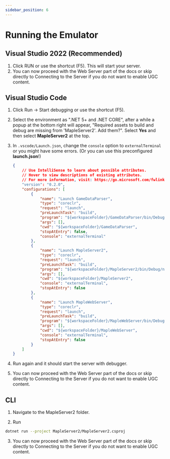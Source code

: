 ```yaml
---
sidebar_position: 6
---
```


# Running the Emulator

## Visual Studio 2022 (Recommended)

1. Click RUN or use the shortcut (F5). This will start your server.
2. You can now proceed with the Web Server part of the docs or skip directly to Connecting to the Server if you do not want to enable UGC content.

## Visual Studio Code

1. Click Run -> Start debugging or use the shortcut (F5).

2. Select the environment as ".NET 5+ and .NET CORE", after a while a popup at the bottom right will appear, "Required assets to build and debug are missing from 'MapleServer2'. Add them?". Select **Yes** and then select **MapleServer2** at the top.

3. In `.vscode/Launch.json`, change the `console` option to `externalTerminal` or you might have some errors. (Or you can use this preconfigured **launch.json**!)

    ```json
    {
        // Use IntelliSense to learn about possible attributes.
        // Hover to view descriptions of existing attributes.
        // For more information, visit: https://go.microsoft.com/fwlink/?linkid=830387
        "version": "0.2.0",
        "configurations": [
            {
                "name": "Launch GameDataParser",
                "type": "coreclr",
                "request": "launch",
                "preLaunchTask": "build",
                "program": "${workspaceFolder}/GameDataParser/bin/Debug/net6.0/GameDataParser.dll",
                "args": [],
                "cwd": "${workspaceFolder}/GameDataParser",
                "stopAtEntry": false,
                "console": "externalTerminal"
            },
            {
                "name": "Launch MapleServer2",
                "type": "coreclr",
                "request": "launch",
                "preLaunchTask": "build",
                "program": "${workspaceFolder}/MapleServer2/bin/Debug/net6.0/MapleServer2.dll",
                "args": [],
                "cwd": "${workspaceFolder}/MapleServer2",
                "console": "externalTerminal",
                "stopAtEntry": false
            },
            {
                "name": "Launch MapleWebServer",
                "type": "coreclr",
                "request": "launch",
                "preLaunchTask": "build",
                "program": "${workspaceFolder}/MapleWebServer/bin/Debug/net6.0/MapleWebServer.dll",
                "args": [],
                "cwd": "${workspaceFolder}/MapleWebServer",
                "console": "externalTerminal",
                "stopAtEntry": false
            }
        ]
    }
    ```

4. Run again and it should start the server with debugger.

5. You can now proceed with the Web Server part of the docs or skip directly to Connecting to the Server if you do not want to enable UGC content.

## CLI

1. Navigate to the MapleServer2 folder.

2. Run

```sh
dotnet run --project MapleServer2/MapleServer2.csproj
```

3. You can now proceed with the Web Server part of the docs or skip directly to Connecting to the Server if you do not want to enable UGC content.